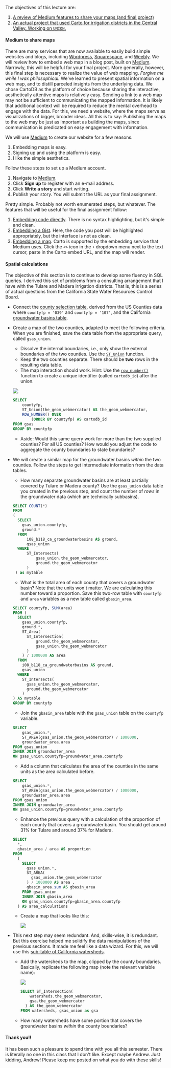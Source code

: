 
The objectives of this lecture are:

1. [A review of Medium features to share your maps (and final project)](https://github.com/danhammer/web-mapping/blob/master/lecture7/lecture7.md#medium-to-share-maps)
2. [An actual project that used Carto for irrigation districts in the Central Valley.  Working on `UNION`.](https://github.com/danhammer/web-mapping/blob/master/lecture7/lecture7.md#spatial-calculations)

#### Medium to share maps

There are many services that are now available to easily build simple websites and blogs, including [Wordpress](https://www.wordpress.com), [Squarespace](https://www.squarespace.com/), and [Weebly](https://www.weebly.com/).  We will review how to embed a web map in a blog post, built on [Medium](http://www.medium.com/).  Narrowly, this will be helpful for your final project.  More generally, however, this final step is necessary to realize the value of web mapping.  *Forgive me while I wax philosophical.*  We've learned to present spatial information on a web map, and to distill parceled insights from the underlying data.  We chose CartoDB as the platform of choice because sharing the interactive, aesthetically attentive maps is relatively easy.  Sending a link to a web map may not be sufficient to communicating the mapped information.  It is likely that additional context will be required to reduce the mental overhead to engage with the data.  For this, we need a website, where the maps serve as visualizations of bigger, broader ideas.  All this is to say: Publishing the maps to the web may be just as important as building the maps, since communication is predicated on easy engagement with information.

We will use [Medium](http://www.medium.com/) to create our website for a few reasons.  

1. Embedding maps is easy.
2. Signing up and using the platform is easy.
3. I like the simple aesthetics.

Follow these steps to set up a Medium account.

1. Navigate to [Medium](https://medium.com/).
2. Click **Sign up** to register with an e-mail address.
3. Click **Write a story** and start writing.
4. Publish your story.  You will submit the URL as your final assignment.

Pretty simple.  Probably not worth enumerated steps, but whatever.  The features that will be useful for the final assignment follow:

1. [Embedding code directly](https://webapps.stackexchange.com/questions/66453/how-to-embed-code-snippets-in-medium). There is no syntax highlighting, but it's simple and clean.
2. [Embedding a Gist](https://blog.medium.com/yes-we-get-the-gist-1c2a27cdfc22).  Here, the code you post will be highlighted appropriately, but the interface is not as clean.
3. [Embedding a map](https://help.medium.com/hc/en-us/articles/214981378-Embedding).  Carto is supported by the embedding service that Medium uses.  Click the `<>` icon in the `+` dropdown menu next to the text cursor, paste in the Carto embed URL, and the map will render.

#### Spatial calculations

The objective of this section is to continue to develop some fluency in SQL queries.  I derived this set of problems from a consulting arrangement that I have with the Tulare and Madera irrigation districts.  That is, this is a series of actual questions from the California State Water Resources Control Board.  

- Connect the [county selection table](https://danhammergenome.cartodb.com/tables/gsas), derived from the US Counties data where `countyfp = '039'` and `countyfp = '107'`, and the California [groundwater basins table](https://danhammergenome.cartodb.com/tables/i08_b118_ca_groundwaterbasins).

- Create a map of the two counties, adapted to meet the following criteria.  When you are finished, save the data table from the appropriate query, called `gsas_union`.  
    - Dissolve the internal boundaries, i.e., only show the external boundaries of the two counties.  Use the [`ST_Union`](http://postgis.net/docs/ST_Union.html) function.
    - Keep the two counties separate.  There should be **two** rows in the resulting data table.
    - The map interaction should work. Hint: Use the [`row_number()`](http://www.openwinforms.com/row_number_to_sql_select.html) function to create a unique identifier (called `cartodb_id`) after the union.

     ![](http://i.imgur.com/w4oKPYI.png)

    ```sql
    SELECT 
        countyfp,
        ST_Union(the_geom_webmercator) AS the_geom_webmercator,  
        ROW_NUMBER() OVER 
            (ORDER BY countyfp) AS cartodb_id
    FROM gsas
    GROUP BY countyfp
    ```
    - Aside: Would this same query work for more than the two supplied counties?  For all US counties?  How would you adjust the code to aggregate the county boundaries to state boundaries?

- We will create a similar map for the groundwater basins *within* the two counties.  Follow the steps to get intermediate information from the data tables.
    - How many separate groundwater basins are at least partially covered by Tulare or Madera county?  Use the `gsas_union` data table you created in the previous step, and count the number of *rows* in the groundwater data (which are technically subbasins).

    ```sql
    SELECT COUNT(*)
    FROM
    (
      SELECT
        gsas_union.countyfp,
        ground.*
      FROM 
          i08_b118_ca_groundwaterbasins AS ground, 
          gsas_union
      WHERE
          ST_Intersects(
              gsas_union.the_geom_webmercator,
              ground.the_geom_webmercator
          )
     ) as mytable
    ```

    - What is the total area of each county that covers a groundwater basin?  Note that the units won't matter.  We are calculating this number toward a proportion.  Save this two-row table with `countyfp` and `area` variables as a new table called `gbasin_area`.

    ```sql
    SELECT countyfp, SUM(area)
    FROM (
      SELECT
        gsas_union.countyfp,
        ground.*,
        ST_Area(
          ST_Intersection(
              ground.the_geom_webmercator,
              gsas_union.the_geom_webmercator
          )
        ) / 1000000 AS area
      FROM 
        i08_b118_ca_groundwaterbasins AS ground, 
        gsas_union
      WHERE
        ST_Intersects(
          gsas_union.the_geom_webmercator,
          ground.the_geom_webmercator
        )
    ) AS mytable
    GROUP BY countyfp
    ```

    - Join the `gbasin_area` table with the `gsas_union` table on the `countyfp` variable.

    ```sql
    SELECT 
        gsas_union.*,
        ST_AREA(gsas_union.the_geom_webmercator) / 1000000,
        groundwater_area.area 
    FROM gsas_union
    INNER JOIN groundwater_area
    ON gsas_union.countyfp=groundwater_area.countyfp
    ```

    - Add a column that calculates the area of the counties in the same units as the area calculated before.

    ```sql
    SELECT 
        gsas_union.*,
        ST_AREA(gsas_union.the_geom_webmercator) / 1000000,
        groundwater_area.area 
    FROM gsas_union
    INNER JOIN groundwater_area
    ON gsas_union.countyfp=groundwater_area.countyfp
    ```

    - Enhance the previous query with a calculation of the proportion of each county that covers a groundwater basin.  You should get around 31% for Tulare and around 37% for Madera.

    ```sql
    SELECT 
      *,
      gbasin_area / area AS proportion
    FROM 
      (
        SELECT 
          gsas_union.*,
          ST_AREA(
            gsas_union.the_geom_webmercator
          ) / 1000000 AS area ,
          gbasin_area.sum AS gbasin_area
        FROM gsas_union
        INNER JOIN gbasin_area
        ON gsas_union.countyfp=gbasin_area.countyfp
      ) AS area_calculations

    ```

    - Create a map that looks like this:

        ![](http://i.imgur.com/nLVgKlP.png)

- This next step may seem redundant.  And, skills-wise, it is redundant.  But this exercise helped me solidify the data manipulations of the previous sections.  It made me feel like a data wizard.  For this, we will use this [sub-table of California watersheds](https://danhammergenome.cartodb.com/tables/watersheds).

    - Add the watersheds to the map, clipped by the county boundaries.  Basically, replicate the following map (note the relevant variable name):

        ![](http://i.imgur.com/nkD6RvU.png)

        ```sql
        SELECT ST_Intersection(
            watersheds.the_geom_webmercator,
            gsa.the_geom_webmercator
          ) AS the_geom_webmercator
        FROM watersheds, gsas_union as gsa
        ```

    - How many watersheds have some portion that covers the groundwater basins *within* the county boundaries?

#### Thank you!!

It has been such a pleasure to spend time with you all this semester.  There is literally no one in this class that I don't like.  Except maybe Andrew.  Just kidding, Andrew!  Please keep me posted on what you do with these skills!

